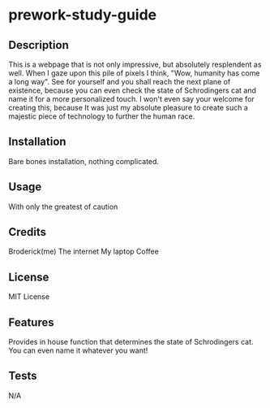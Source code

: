 # prework-study-guide

## Description

This is a webpage that is not only impressive, but absolutely resplendent as well. When I gaze upon this pile of pixels I think, "Wow, humanity has come a long way". See for yourself and you shall reach the next plane of existence, because you can even check the state
of Schrodingers cat and name it for a more personalized touch. I won't even say your welcome for creating this, because It was just my
absolute pleasure to create such a majestic piece of technology to further the human race.

## Installation

Bare bones installation, nothing complicated.

## Usage

With only the greatest of caution

## Credits

Broderick(me)
The internet
My laptop
Coffee

## License

MIT License

## Features

Provides in house function that determines the state of Schrodingers cat. You can even name it whatever you want!

## Tests

N/A